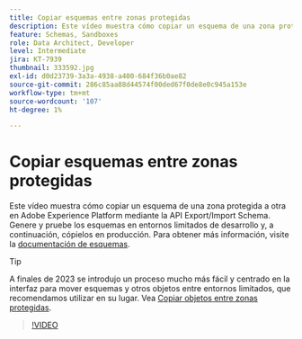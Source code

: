```yaml
---
title: Copiar esquemas entre zonas protegidas
description: Este vídeo muestra cómo copiar un esquema de una zona protegida a otra en Adobe Experience Platform mediante la API Export/Import Schema.
feature: Schemas, Sandboxes
role: Data Architect, Developer
level: Intermediate
jira: KT-7939
thumbnail: 333592.jpg
exl-id: d0d23739-3a3a-4938-a400-684f36b0ae82
source-git-commit: 286c85aa88d44574f00ded67f0de8e0c945a153e
workflow-type: tm+mt
source-wordcount: '107'
ht-degree: 1%

---
```


# Copiar esquemas entre zonas protegidas

Este vídeo muestra cómo copiar un esquema de una zona protegida a otra en Adobe Experience Platform mediante la API Export/Import Schema. Genere y pruebe los esquemas en entornos limitados de desarrollo y, a continuación, cópielos en producción. Para obtener más información, visite la [documentación de esquemas](https://experienceleague.adobe.com/docs/experience-platform/xdm/home.html?lang=es).

>[!TIP]
>
>A finales de 2023 se introdujo un proceso mucho más fácil y centrado en la interfaz para mover esquemas y otros objetos entre entornos limitados, que recomendamos utilizar en su lugar. Vea [Copiar objetos entre zonas protegidas](https://experienceleague.adobe.com/docs/platform-learn/tutorials/admin/copy-objects-between-sandboxes.html?lang=es).

>[!VIDEO](https://video.tv.adobe.com/v/3413594?learn=on&enablevpops&captions=spa)
